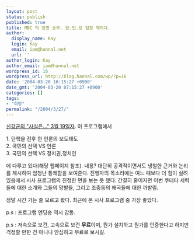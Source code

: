 ```yaml
---
layout: post
status: publish
published: true
title: MBC 의 정면 승부. 한.민.당 엄청 깨지다.
author:
  display_name: Kay
  login: Kay
  email: iam@hannal.net
  url: ''
author_login: Kay
author_email: iam@hannal.net
wordpress_id: 16
wordpress_url: http://blog.hannal.com/wp/?p=16
date: '2004-03-20 16:15:27 +0900'
date_gmt: '2004-03-20 07:15:27 +0900'
categories: []
tags:
- "희망"
permalink: "/2004/3/27/"
---
```

<p><a href="http://www.imbc.com/broad/tv/culture/media/vod/index.html" target="_blank">신강균의 "사실은..." 3월 19일자</a>. 이 프로그램에서</p>
<p>1. 탄핵을 전후 한 언론의 보도태도<br />
2. 국민의 선택 VS 언론<br />
3. 국민의 선택 VS 정치권,정치인</p>
<p>에 다루고 있다(해당 웹페이지 참조). 내용? 대단히 공격적이면서도 냉철한 근거와 논리를 제시하여 엄청난 통쾌함을 보여준다. 진행자의 목소리에는 여느 때보다 더 힘이 실려있음에서 시사 프로그램의 진정한 면을 보는 듯 했다. 간결히 줄이자면 이번 쿠테타 세력들에 대한 소개와 그들의 망발들, 그리고 조중동의 왜곡들에 대한 까발림.</p>
<p>정말 시간 가는 줄 모르고 봤다. 최근에 본 시사 프로그램 중 가장 좋았다.</p>
<p>p.s : 프로그램 엔딩송 역시 감동.</p>
<p>p.s : 저속으로 보건, 고속으로 보건 <b>무료</b>이며, 뭔가 설치하고 뭔가를 인증한다고 하지만 걱정할 만한 건 아니니 안심하고 무료로 보시길.</p>
